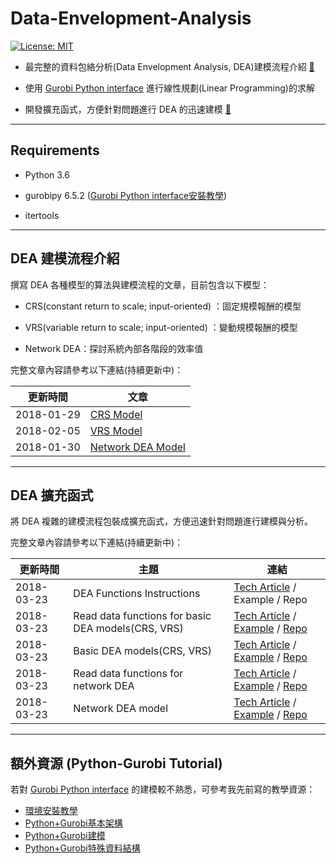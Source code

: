 # Data-Envelopment-Analysis

[![License: MIT](https://img.shields.io/badge/License-MIT-blue.svg)](https://opensource.org/licenses/MIT)

* 最完整的資料包絡分析(Data Envelopment Analysis, DEA)建模流程介紹 [:door:](#DEA_model)

* 使用 [Gurobi Python interface](http://www.gurobi.com/resources/seminars-and-videos/modeling-with-the-gurobi-python-interface) 進行線性規劃(Linear Programming)的求解

* 開發擴充函式，方便針對問題進行 DEA 的迅速建模 [:door:](#DEA_function)

--------

## Requirements

* Python 3.6

* gurobipy 6.5.2 ([Gurobi Python interface安裝教學](https://github.com/wurmen/Gurobi-Python/blob/master/Installation/%E5%AE%89%E8%A3%9D%E6%95%99%E5%AD%B8.md))

* itertools

--------

<h2 id='DEA_model'>DEA 建模流程介紹 </h2>

撰寫 DEA 各種模型的算法與建模流程的文章，目前包含以下模型：

* CRS(constant return to scale; input-oriented) ：固定規模報酬的模型

* VRS(variable return to scale; input-oriented) ：變動規模報酬的模型

* Network DEA：探討系統內部各階段的效率值

完整文章內容請參考以下連結(持續更新中)：

|更新時間|文章|
|---|--|
|2018-01-29|[CRS Model](https://github.com/wurmen/DEA/blob/master/CRS_Model/CRS%20model.md)|
|2018-02-05|[VRS Model](https://github.com/wurmen/DEA/blob/master/VAS_Model/VRS%20model.md)|
|2018-01-30|[Network DEA Model](https://github.com/wurmen/DEA/blob/master/Network_DEA/network_dea.md)|


--------

<h2 id='DEA_function'>DEA 擴充函式 </h2>

將 DEA 複雜的建模流程包裝成擴充函式，方便迅速針對問題進行建模與分析。




完整文章內容請參考以下連結(持續更新中)：

|更新時間|主題|連結|
|---|---|---|
|2018-03-23|DEA Functions Instructions|[Tech Article](https://github.com/wurmen/DEA/blob/master/Functions/user's%20guide.md) / Example / Repo|
|2018-03-23|Read data functions for basic DEA models(CRS, VRS)|[Tech Article](https://github.com/wurmen/DEA/blob/master/Functions/read_data_function.md) / [Example](https://github.com/wurmen/DEA/blob/master/Functions/basic_DEA_data%26code/read_data_example.ipynb) / [Repo](https://github.com/wurmen/DEA/tree/master/Functions/basic_DEA_data%26code)|
|2018-03-23|Basic DEA models(CRS, VRS)|[Tech Article](https://github.com/wurmen/DEA/blob/master/Functions/basic_dea_functions.md) / [Example](https://github.com/wurmen/DEA/blob/master/Functions/basic_DEA_data%26code/basic_DEA_function.ipynb) / [Repo](https://github.com/wurmen/DEA/tree/master/Functions/basic_DEA_data%26code)|
|2018-03-23|Read data functions for network DEA|[Tech Article](https://github.com/wurmen/DEA/blob/master/Functions/read_data_for_networkDEA.md) / [Example](https://github.com/wurmen/DEA/blob/master/Functions/network_data%26code/Read_data_for_network_DEA_function%20example.ipynb) / [Repo](https://github.com/wurmen/DEA/tree/master/Functions/network_data%26code)|
|2018-03-23|Network DEA model|[Tech Article](https://github.com/wurmen/DEA/blob/master/Functions/network_DEA_function.md) / [Example](https://github.com/wurmen/DEA/blob/master/Functions/network_data%26code/Network_DEA_function_example.ipynb) / [Repo](https://github.com/wurmen/DEA/tree/master/Functions/network_data%26code)|


--------


## 額外資源 (Python-Gurobi Tutorial)
若對 [Gurobi Python interface](http://www.gurobi.com/resources/seminars-and-videos/modeling-with-the-gurobi-python-interface) 的建模較不熟悉，可參考我先前寫的教學資源：

- [環境安裝教學](https://github.com/wurmen/Gurobi-Python/blob/master/Installation/%E5%AE%89%E8%A3%9D%E6%95%99%E5%AD%B8.md)
- [Python+Gurobi基本架構](https://github.com/wurmen/Gurobi-Python/blob/master/python-gurobi%20%20model/Python+Gurobi%E5%9F%BA%E6%9C%AC%E6%9E%B6%E6%A7%8B.md)<br>
- [Python+Gurobi建模](https://github.com/wurmen/Gurobi-Python/blob/master/python-gurobi%20%20model/Python+Gurobi%E5%BB%BA%E6%A8%A1.md)<br>
- [Python+Gurobi特殊資料結構](https://github.com/wurmen/Gurobi-Python/blob/master/python-gurobi%20%20model/Python%2BGurobi%E7%89%B9%E6%AE%8A%E8%B3%87%E6%96%99%E7%B5%90%E6%A7%8B.ipynb)

